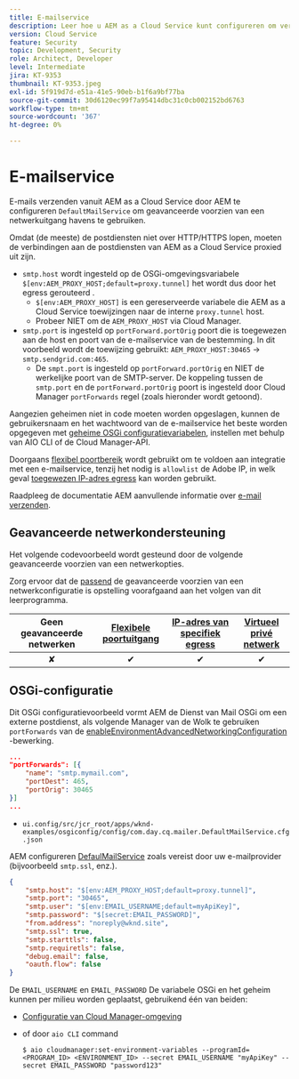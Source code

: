 ```yaml
---
title: E-mailservice
description: Leer hoe u AEM as a Cloud Service kunt configureren om verbinding te maken met een e-mailservice met behulp van egress-poorten.
version: Cloud Service
feature: Security
topic: Development, Security
role: Architect, Developer
level: Intermediate
jira: KT-9353
thumbnail: KT-9353.jpeg
exl-id: 5f919d7d-e51a-41e5-90eb-b1f6a9bf77ba
source-git-commit: 30d6120ec99f7a95414dbc31c0cb002152bd6763
workflow-type: tm+mt
source-wordcount: '367'
ht-degree: 0%

---
```


# E-mailservice

E-mails verzenden vanuit AEM as a Cloud Service door AEM te configureren `DefaultMailService` om geavanceerde voorzien van een netwerkuitgang havens te gebruiken.

Omdat (de meeste) de postdiensten niet over HTTP/HTTPS lopen, moeten de verbindingen aan de postdiensten van AEM as a Cloud Service proxied uit zijn.

+ `smtp.host` wordt ingesteld op de OSGi-omgevingsvariabele `$[env:AEM_PROXY_HOST;default=proxy.tunnel]` het wordt dus door het egress gerouteerd .
   + `$[env:AEM_PROXY_HOST]` is een gereserveerde variabele die AEM as a Cloud Service toewijzingen naar de interne `proxy.tunnel` host.
   + Probeer NIET om de `AEM_PROXY_HOST` via Cloud Manager.
+ `smtp.port` is ingesteld op `portForward.portOrig` poort die is toegewezen aan de host en poort van de e-mailservice van de bestemming. In dit voorbeeld wordt de toewijzing gebruikt: `AEM_PROXY_HOST:30465` → `smtp.sendgrid.com:465`.
   + De `smpt.port` is ingesteld op `portForward.portOrig` en NIET de werkelijke poort van de SMTP-server. De koppeling tussen de `smtp.port` en de `portForward.portOrig` poort is ingesteld door Cloud Manager `portForwards` regel (zoals hieronder wordt getoond).

Aangezien geheimen niet in code moeten worden opgeslagen, kunnen de gebruikersnaam en het wachtwoord van de e-mailservice het beste worden opgegeven met [geheime OSGi configuratievariabelen](https://experienceleague.adobe.com/docs/experience-manager-cloud-service/implementing/deploying/configuring-osgi.html#secret-configuration-values), instellen met behulp van AIO CLI of de Cloud Manager-API.

Doorgaans [flexibel poortbereik](../flexible-port-egress.md) wordt gebruikt om te voldoen aan integratie met een e-mailservice, tenzij het nodig is `allowlist` de Adobe IP, in welk geval [toegewezen IP-adres egress](../dedicated-egress-ip-address.md) kan worden gebruikt.

Raadpleeg de documentatie AEM aanvullende informatie over [e-mail verzenden](https://experienceleague.adobe.com/docs/experience-manager-cloud-service/content/implementing/developing/development-guidelines.html#sending-email).

## Geavanceerde netwerkondersteuning

Het volgende codevoorbeeld wordt gesteund door de volgende geavanceerde voorzien van een netwerkopties.

Zorg ervoor dat de [passend](../advanced-networking.md#advanced-networking) de geavanceerde voorzien van een netwerkconfiguratie is opstelling voorafgaand aan het volgen van dit leerprogramma.

| Geen geavanceerde netwerken | [Flexibele poortuitgang](../flexible-port-egress.md) | [IP-adres van specifiek egress](../dedicated-egress-ip-address.md) | [Virtueel privé netwerk](../vpn.md) |
|:-----:|:-----:|:------:|:---------:|
| ✘ | ✔ | ✔ | ✔ |

## OSGi-configuratie

Dit OSGi configuratievoorbeeld vormt AEM de Dienst van Mail OSGi om een externe postdienst, als volgende Manager van de Wolk te gebruiken `portForwards` van de [enableEnvironmentAdvancedNetworkingConfiguration](https://www.adobe.io/experience-cloud/cloud-manager/reference/api/#operation/enableEnvironmentAdvancedNetworkingConfiguration) -bewerking.

```json
...
"portForwards": [{
    "name": "smtp.mymail.com",
    "portDest": 465,
    "portOrig": 30465
}]
...
```

+ `ui.config/src/jcr_root/apps/wknd-examples/osgiconfig/config/com.day.cq.mailer.DefaultMailService.cfg.json`

AEM configureren [DefaulMailService](https://experienceleague.adobe.com/docs/experience-manager-cloud-service/content/implementing/developing/development-guidelines.html#sending-email) zoals vereist door uw e-mailprovider (bijvoorbeeld `smtp.ssl`, enz.).

```json
{
    "smtp.host": "$[env:AEM_PROXY_HOST;default=proxy.tunnel]",
    "smtp.port": "30465",
    "smtp.user": "$[env:EMAIL_USERNAME;default=myApiKey]",
    "smtp.password": "$[secret:EMAIL_PASSWORD]",
    "from.address": "noreply@wknd.site",
    "smtp.ssl": true,
    "smtp.starttls": false, 
    "smtp.requiretls": false,
    "debug.email": false,
    "oauth.flow": false
}
```

De `EMAIL_USERNAME` en `EMAIL_PASSWORD` De variabele OSGi en het geheim kunnen per milieu worden geplaatst, gebruikend één van beiden:

+ [Configuratie van Cloud Manager-omgeving](https://experienceleague.adobe.com/docs/experience-manager-cloud-service/content/implementing/using-cloud-manager/environment-variables.html)
+ of door `aio CLI` command

  ```shell
  $ aio cloudmanager:set-environment-variables --programId=<PROGRAM_ID> <ENVIRONMENT_ID> --secret EMAIL_USERNAME "myApiKey" --secret EMAIL_PASSWORD "password123"
  ```
